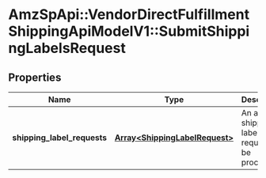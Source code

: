 # AmzSpApi::VendorDirectFulfillmentShippingApiModelV1::SubmitShippingLabelsRequest

## Properties
Name | Type | Description | Notes
------------ | ------------- | ------------- | -------------
**shipping_label_requests** | [**Array&lt;ShippingLabelRequest&gt;**](ShippingLabelRequest.md) | An array of shipping label requests to be processed. | [optional] 

